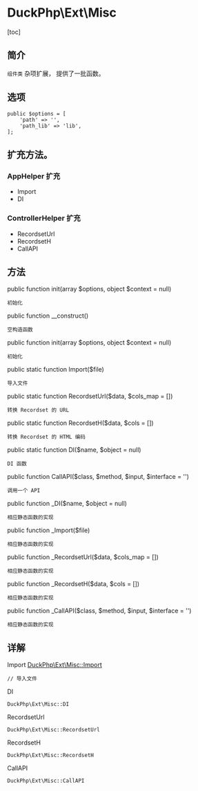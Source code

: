 # DuckPhp\Ext\Misc
[toc]

## 简介
`组件类` 杂项扩展， 提供了一批函数。

## 选项
    public $options = [
        'path' => '',
        'path_lib' => 'lib',
    ];
##  扩充方法。
### AppHelper 扩充

- Import
- DI

### ControllerHelper 扩充

- RecordsetUrl
- RecordsetH
- CallAPI

## 方法

public function init(array $options, object $context = null)

    初始化
public function __construct()

    空构造函数
public function init(array $options, object $context = null)

    初始化
public static function Import($file)

    导入文件
public static function RecordsetUrl($data, $cols_map = [])

    转换 Recordset 的 URL
public static function RecordsetH($data, $cols = [])

    转换 Recordset 的 HTML 编码
public static function DI($name, $object = null)

    DI 函数
public function CallAPI($class, $method, $input, $interface = '')

    调用一个 API
public function _DI($name, $object = null)

    相应静态函数的实现
public function _Import($file)

    相应静态函数的实现
public function _RecordsetUrl($data, $cols_map = [])

    相应静态函数的实现
public function _RecordsetH($data, $cols = [])

    相应静态函数的实现
public function _CallAPI($class, $method, $input, $interface = '')

    相应静态函数的实现
    
## 详解

Import [DuckPhp\Ext\Misc::Import](Ext-Misc.md#Import)

    // 导入文件
DI

    DuckPhp\Ext\Misc::DI
RecordsetUrl
    
    DuckPhp\Ext\Misc::RecordsetUrl
RecordsetH
    
    DuckPhp\Ext\Misc::RecordsetH
CallAPI
    
    DuckPhp\Ext\Misc::CallAPI
